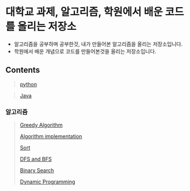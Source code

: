 # 대학교 과제, 알고리즘, 학원에서 배운 코드를 올리는 저장소
>
* 알고리즘을 공부하며 공부한것, 내가 만들어본 알고리즘을 올리는 저장소입니다.
* 학원에서 배운 개념으로 코드를 만들어본것을 올리는 저장소입니다.

## Contents
>
> [python](https://github.com/hungrytech/project1/tree/main/python)

> [Java](https://github.com/hungrytech/project1/tree/main/StudyJAVA/src/JAVATIL)
>
### 알고리즘
>
> [Greedy Algorithm](https://github.com/hungrytech/Practice-code/tree/main/Greedy%20Algorithm)
>
> [Algorithm implementation](https://github.com/hungrytech/Practice-code/tree/main/Algorithm%20implementation)
>
>[Sort](https://github.com/hungrytech/Practice-code/tree/main/Sort)
>
>[DFS and BFS](https://github.com/hungrytech/Practice-code/tree/main/DFS%20and%20BFS)
>
>[Binary Search](https://github.com/hungrytech/Practice-code/tree/main/Binary%20Search)
>
>[Dynamic Programming](https://github.com/hungrytech/Practice-code/tree/main/Dynamic%20Programming)
